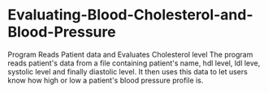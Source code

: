 # Evaluating-Blood-Cholesterol-and-Blood-Pressure
Program Reads Patient data and Evaluates Cholesterol level
The program reads patient's data from a file containing patient's name, hdl level, ldl leve, systolic level and finally diastolic level.
It then uses this data to let users know how high or low a patient's blood pressure profile is.
